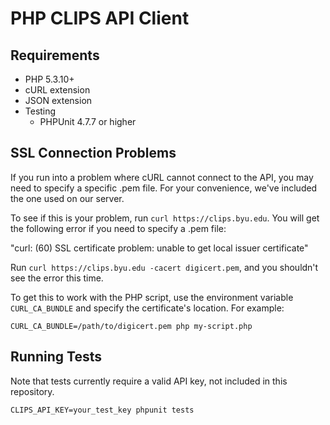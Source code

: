 # PHP CLIPS API Client

## Requirements
* PHP 5.3.10+
* cURL extension
* JSON extension
* Testing
  * PHPUnit 4.7.7 or higher

## SSL Connection Problems
If you run into a problem where cURL cannot connect to the API, you may need to
specify a specific .pem file. For your convenience, we've included the one used
on our server.

To see if this is your problem, run `curl https://clips.byu.edu`. You will get
the following error if you need to specify a .pem file:

"curl: (60) SSL certificate problem: unable to get local
issuer certificate"

Run `curl https://clips.byu.edu -cacert digicert.pem`, and you shouldn't see the
error this time.

To get this to work with the PHP script, use the environment variable
`CURL_CA_BUNDLE` and specify the certificate's location. For example:

`CURL_CA_BUNDLE=/path/to/digicert.pem php my-script.php`

## Running Tests

Note that tests currently require a valid API key, not included in this
repository.

`CLIPS_API_KEY=your_test_key phpunit tests`

